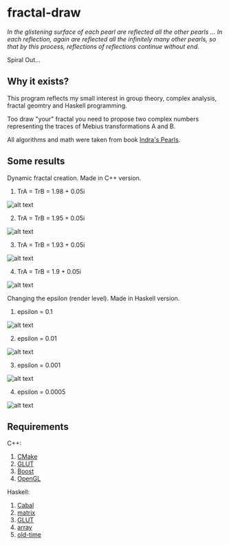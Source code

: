 # fractal-draw

*In the glistening surface of each pearl are reflected all the other pearls ... In each reflection, again are reflected all the infinitely many other pearls, so that by this process, reflections of reflections continue without end.*

Spiral Out...

## Why it exists?
This program reflects my small interest in group theory, complex analysis, fractal geomtry and Haskell programming.

Too draw "your" fractal you need to propose two complex numbers representing the traces of Mebius transformations A and B. 

All algorithms and math were taken from book [Indra's Pearls](https://en.wikipedia.org/wiki/Indra's_Pearls_(book)).

## Some results

Dynamic fractal creation. Made in C++ version.

1. TrA = TrB = 1.98 + 0.05i

![alt text](https://github.com/dkaravaev/fractal-draw/blob/master/C%2B%2B/results/ta%3Dtb%3D1.98%2B0.05.png)

2. TrA = TrB = 1.95 + 0.05i

![alt text](https://github.com/dkaravaev/fractal-draw/blob/master/C%2B%2B/results/ta%3Dtb%3D1.95%2B0.05.png)

3. TrA = TrB = 1.93 + 0.05i 

![alt text](https://github.com/dkaravaev/fractal-draw/blob/master/C%2B%2B/results/ta%3Dtb%3D1.93%2B0.05.png)

4. TrA = TrB = 1.9 + 0.05i

![alt text](https://github.com/dkaravaev/fractal-draw/blob/master/C%2B%2B/results/ta%3Dtb%3D1.9%2B0.05.png)

Changing the epsilon (render level). Made in Haskell version.

1. epsilon = 0.1

![alt text](https://github.com/dkaravaev/fractal-draw/blob/master/Haskell/results/0.1c.png)

2. epsilon = 0.01

![alt text](https://github.com/dkaravaev/fractal-draw/blob/master/Haskell/results/0.01c.png)

3. epsilon = 0.001

![alt text](https://github.com/dkaravaev/fractal-draw/blob/master/Haskell/results/0.001c.png)

4. epsilon = 0.0005

![alt text](https://github.com/dkaravaev/fractal-draw/blob/master/Haskell/results/0.0005c.png)

## Requirements
C++:

1. [CMake](https://cmake.org/)
2. [GLUT](http://freeglut.sourceforge.net/)
3. [Boost](http://www.boost.org/)
4. [OpenGL](https://www.opengl.org/)

Haskell:

1. [Cabal](https://www.haskell.org/cabal/)
2. [matrix](https://hackage.haskell.org/package/matrix-0.3.5.0/docs/Data-Matrix.html)
3. [GLUT](https://hackage.haskell.org/package/GLUT)
4. [array](https://hackage.haskell.org/package/array-0.5.1.1/docs/Data-Array.html)
5. [old-time](https://hackage.haskell.org/package/old-time)

